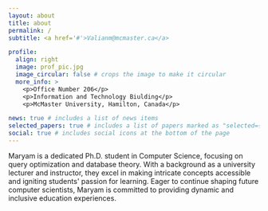 ```yaml
---
layout: about
title: about
permalink: /
subtitle: <a href='#'>Valianm@mcmaster.ca</a>

profile:
  align: right
  image: prof_pic.jpg
  image_circular: false # crops the image to make it circular
  more_info: >
    <p>Office Number 206</p>
    <p>Information and Technology Biulding</p>
    <p>McMaster University, Hamilton, Canada</p>

news: true # includes a list of news items
selected_papers: true # includes a list of papers marked as "selected={true}"
social: true # includes social icons at the bottom of the page
---
```




Maryam is a dedicated Ph.D. student in Computer Science, focusing on query optimization and database theory. With a background as a university lecturer and instructor, they excel in making intricate concepts accessible and igniting students' passion for learning. Eager to continue shaping future computer scientists, Maryam is committed to providing dynamic and inclusive education experiences.
